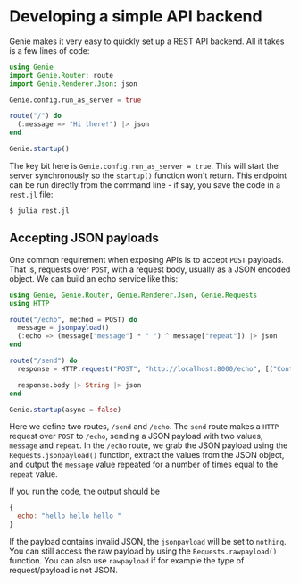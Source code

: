 # Developing a simple API backend

Genie makes it very easy to quickly set up a REST API backend. All it takes is a few lines of code:

```julia
using Genie
import Genie.Router: route
import Genie.Renderer.Json: json

Genie.config.run_as_server = true

route("/") do
  (:message => "Hi there!") |> json
end

Genie.startup()
```

The key bit here is `Genie.config.run_as_server = true`. This will start the server synchronously so the `startup()` function won't return.
This endpoint can be run directly from the command line - if say, you save the code in a `rest.jl` file:

```shell
$ julia rest.jl
```

## Accepting JSON payloads

One common requirement when exposing APIs is to accept `POST` payloads. That is, requests over `POST`, with a request body, usually as a JSON encoded object. We can build an echo service like this:

```julia
using Genie, Genie.Router, Genie.Renderer.Json, Genie.Requests
using HTTP

route("/echo", method = POST) do
  message = jsonpayload()
  (:echo => (message["message"] * " ") ^ message["repeat"]) |> json
end

route("/send") do
  response = HTTP.request("POST", "http://localhost:8000/echo", [("Content-Type", "application/json")], """{"message":"hello", "repeat":3}""")

  response.body |> String |> json
end

Genie.startup(async = false)
```

Here we define two routes, `/send` and `/echo`. The `send` route makes a `HTTP` request over `POST` to `/echo`, sending a JSON payload with two values, `message` and `repeat`.
In the `/echo` route, we grab the JSON payload using the `Requests.jsonpayload()` function, extract the values from the JSON object, and output the `message` value repeated for a number of times equal to the `repeat` value.

If you run the code, the output should be

```javascript
{
  echo: "hello hello hello "
}
```

If the payload contains invalid JSON, the `jsonpayload` will be set to `nothing`. You can still access the raw payload by using the `Requests.rawpayload()` function.
You can also use `rawpayload` if for example the type of request/payload is not JSON.
